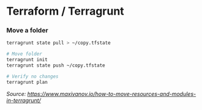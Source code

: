 # Terraform / Terragrunt

### Move a folder

```bash
terragrunt state pull > ~/copy.tfstate

# Move folder
terragrunt init
terragrunt state push ~/copy.tfstate

# Verify no changes
terragrunt plan
```

_Source: https://www.maxivanov.io/how-to-move-resources-and-modules-in-terragrunt/_

